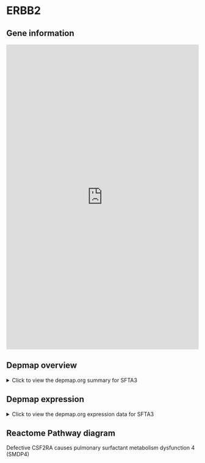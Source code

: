 <h1>ERBB2</h1>

<h2>Gene information</h2>
<iframe src="https://depmap.org/portal/gene/SFTA3?tab=about" style="border:none;width:100%;height:800px"></iframe>

<h2>Depmap overview</h2>
<details>
  <summary>Click to view the depmap.org summary for SFTA3</summary>
  <iframe src="https://depmap.org/portal/gene/SFTA3?tab=overview" style="border:none;width:100%;height:800px"></iframe>
</details>

<h2>Depmap expression</h2>
<details>
  <summary>Click to view the depmap.org expression data for SFTA3</summary>
  <iframe src="https://depmap.org/portal/gene/SFTA3?tab=characterization" style="border:none;width:100%;height:800px"></iframe>
</details>



<h2>Reactome Pathway diagram</h2>
Defective CSF2RA causes pulmonary surfactant metabolism dysfunction 4 (SMDP4)
<div id="diagramHolder"></div>

<script>
    //Creating the Reactome Diagram widget
    //Take into account a proxy needs to be set up in your server side pointing to www.reactome.org
    function onReactomeDiagramReady(){  //This function is automatically called when the widget code is ready to be used
        var diagram = Reactome.Diagram.create({
            "placeHolder" : "diagramHolder",
            "width" : 900,
            "height" : 500
        });

        //Initialising it to the "Hemostasis" pathway
        diagram.loadDiagram("R-HSA-5688890");

        //Adding different listeners

        diagram.onDiagramLoaded(function (loaded) {
            console.info("Loaded ", loaded);
            diagram.flagItems("BAD");
	    diagram.flagItems("Q92934");
            if (loaded == "R-HSA-5688890") diagram.selectItem("R-HSA-5688890");
        });

     }
</script>



